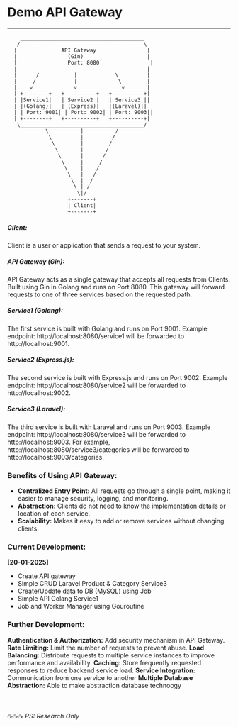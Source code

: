 # Demo API Gateway
-----------

        _______________________________________
       /                                       \
      |              API Gateway                |
      |                (Gin)                    |
      |                Port: 8080                |
      |                                         |
      |      /           |            \         |
      |     /            |             \        |
      |    v             v              v       |
      | +--------+   +----------+   +----------+|
      | |Service1|   | Service2 |   | Service3 ||
      | |(Golang)|   | (Express)|   |(Laravel)||
      | | Port: 9001| | Port: 9002| | Port: 9003||
      | +--------+   +----------+   +----------+|
       \_______________________________________/
                \          |          /
                 \         |         /
                  \        |        /
                   \       |       /
                    \      |      /
                     \     |     /
                      \    |    /
                       \   |   /
                        \  |  /
                         \ | /
                          \|/
                       +-------+
                       | Client|
                       +-------+

##### Client:
Client is a user or application that sends a request to your system.

##### API Gateway (Gin):
API Gateway acts as a single gateway that accepts all requests from Clients.
Built using Gin in Golang and runs on Port 8080.
This gateway will forward requests to one of three services based on the requested path.

##### Service1 (Golang):
The first service is built with Golang and runs on Port 9001.
Example endpoint: http://localhost:8080/service1 will be forwarded to http://localhost:9001.

##### Service2 (Express.js):
The second service is built with Express.js and runs on Port 9002.
Example endpoint: http://localhost:8080/service2 will be forwarded to http://localhost:9002.

##### Service3 (Laravel):
The third service is built with Laravel and runs on Port 9003.
Example endpoint: http://localhost:8080/service3 will be forwarded to http://localhost:9003.
For example, http://localhost:8080/service3/categories will be forwarded to http://localhost:9003/categories.

### Benefits of Using API Gateway:
- **Centralized Entry Point:** All requests go through a single point, making it easier to manage security, logging, and monitoring.
- **Abstraction:** Clients do not need to know the implementation details or location of each service.
- **Scalability:** Makes it easy to add or remove services without changing clients.

### Current Development:
**[20-01-2025]**
- Create API gateway
- Simple CRUD Laravel Product & Category Service3
- Create/Update data to DB (MySQL) using Job
- Simple API Golang Service1
- Job and Worker Manager using Gouroutine

### Further Development:

**Authentication & Authorization:** Add security mechanism in API Gateway.
**Rate Limiting:** Limit the number of requests to prevent abuse.
**Load Balancing:** Distribute requests to multiple service instances to improve performance and availability.
**Caching:** Store frequently requested responses to reduce backend service load.
**Service Integration:** Communication from one service to another
**Multiple Database Abstraction:** Able to make abstraction database technoogy
\
\
\
\
☕️☕️☕️
*PS: Research Only*
